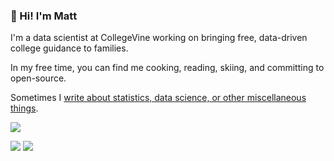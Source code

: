 ### 👋 Hi! I'm **Matt**

I'm a data scientist at CollegeVine working on bringing free, data-driven college guidance to families. 

In my free time, you can find me cooking, reading, skiing, and committing to open-source. 

Sometimes I [write about statistics, data science, or other miscellaneous things](https://mrkaye97.github.io/blog/).

![](http://github-profile-summary-cards.vercel.app/api/cards/profile-details?username=mrkaye97&theme=github)

![](http://github-profile-summary-cards.vercel.app/api/cards/stats?username=mrkaye97&theme=github)  ![](http://github-profile-summary-cards.vercel.app/api/cards/repos-per-language?username=mrkaye97&theme=github)

